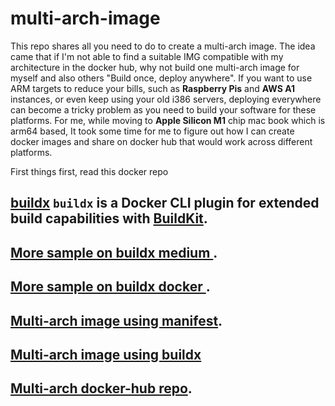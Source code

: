 # multi-arch-image
This repo shares all you need to do to create a multi-arch image. The idea came that if I'm not able to find a suitable IMG compatible with my architecture in the docker hub, why not build one multi-arch image for myself and also others "Build once, deploy anywhere". 
If you want to use ARM targets to reduce your bills, such as **Raspberry Pis** and **AWS A1** instances, or even keep using your old i386 servers, deploying everywhere can become a tricky problem as you need to build your software for these platforms. For me, while moving to **Apple Silicon M1** chip mac book which is arm64 based, It took some time for me to figure out how I can create docker images and share on docker hub that would work across different platforms.

First things first, read this docker repo
## [**buildx**](https://github.com/docker/buildx) `buildx` is a Docker CLI plugin for extended build capabilities with [BuildKit](https://github.com/moby/buildkit). 
## [More sample on buildx medium ](https://medium.com/nttlabs/buildx-multiarch-2c6c2df00ca2).
## [More sample on buildx docker ](https://docs.docker.com/engine/reference/commandline/buildx_build).
## [Multi-arch image using manifest](https://www.docker.com/blog/multi-arch-build-and-images-the-simple-way).
## [Multi-arch image using buildx](https://medium.com/geekculture/docker-build-with-mac-m1-d668c802ab96)
## [Multi-arch docker-hub repo](https://hub.docker.com/repositories).

